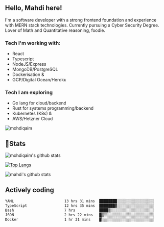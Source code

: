 ## Hello, Mahdi here!

I'm a software developer with a strong frontend foundation and experience with MERN stack technologies. Currently pursuing a Cyber Security Degree. Lover of Math and Quantitative reasoning, foodie.

### Tech I'm working with:

- React
- Typescript
- NodeJS/Express
- MongoDB/PostgreSQL
- Dockerisation &
- GCP/Digital Ocean/Heroku

### Tech I am exploring

- Go lang for cloud/backend
- Rust for systems programming/backend
- Kubernetes (K8s) &
- AWS/Hetzner Cloud

![mxhdiqaim](https://komarev.com/ghpvc/?username=mxhdiqaim&label=Profile%20views&color=0e75b6&style=flat)

## 📝Stats

![mxhdiqaim's github stats](https://github-readme-stats.vercel.app/api?username=mxhdiqaim&show_icons=true&count_private=true&title_color=70a5fd&icon_color=bf91f3&text_color=38bdae&bg_color=0d1117)

[![Top Langs](https://github-readme-stats.vercel.app/api/top-langs/?username=mxhdiqaim&exclude_repo=asp_nnl)](https://github.com/mxhdiqaim)

![mahdi's github stats](https://github-readme-streak-stats.herokuapp.com/?user=mxhdiqaim&show_icons=true&count_private=true&title_color=70a5fd&icon_color=bf91f3&text_color=38bdae&bg_color=0d1117)

## Actively coding

 <!--START_SECTION:waka-->

```txt
YAML                       13 hrs 31 mins  ████████░░░░░░░░░░░░░░░░░   32.61 %
TypeScript                 12 hrs 35 mins  ███████▓░░░░░░░░░░░░░░░░░   30.37 %
Bash                       7 hrs           ████▒░░░░░░░░░░░░░░░░░░░░   16.90 %
JSON                       2 hrs 22 mins   █▒░░░░░░░░░░░░░░░░░░░░░░░   05.72 %
Docker                     1 hr 31 mins    █░░░░░░░░░░░░░░░░░░░░░░░░   03.67 %
```

<!--END_SECTION:waka-->
